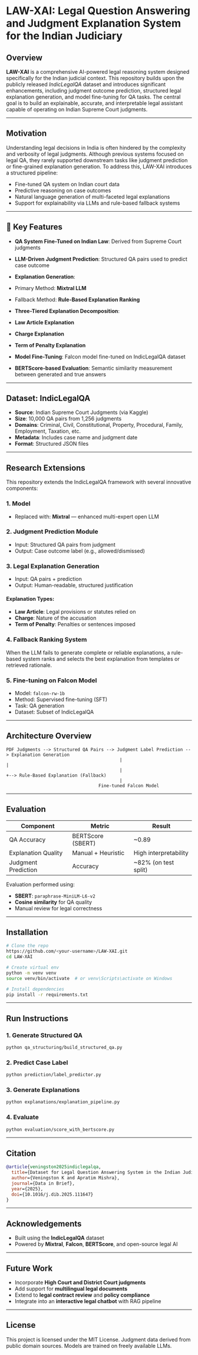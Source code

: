 # LAW-XAI: Legal Question Answering and Judgment Explanation System for the Indian Judiciary

##  Overview

**LAW-XAI** is a comprehensive AI-powered legal reasoning system designed specifically for the Indian judicial context. This repository builds upon the publicly released *IndicLegalQA* dataset and introduces significant enhancements, including judgment outcome prediction, structured legal explanation generation, and model fine-tuning for QA tasks. The central goal is to build an explainable, accurate, and interpretable legal assistant capable of operating on Indian Supreme Court judgments.

---

## Motivation

Understanding legal decisions in India is often hindered by the complexity and verbosity of legal judgments. Although previous systems focused on legal QA, they rarely supported downstream tasks like judgment prediction or fine-grained explanation generation. To address this, LAW-XAI introduces a structured pipeline:

* Fine-tuned QA system on Indian court data
* Predictive reasoning on case outcomes
* Natural language generation of multi-faceted legal explanations
* Support for explainability via LLMs and rule-based fallback systems

---

## 🔗 Key Features

*  **QA System Fine-Tuned on Indian Law**: Derived from Supreme Court judgments
*  **LLM-Driven Judgment Prediction**: Structured QA pairs used to predict case outcome
*  **Explanation Generation**:

  * Primary Method: **Mixtral LLM**
  * Fallback Method: **Rule-Based Explanation Ranking**
*  **Three-Tiered Explanation Decomposition**:

  * **Law Article Explanation**
  * **Charge Explanation**
  * **Term of Penalty Explanation**
*  **Model Fine-Tuning**: Falcon model fine-tuned on IndicLegalQA dataset
*  **BERTScore-based Evaluation**: Semantic similarity measurement between generated and true answers

---

##  Dataset: IndicLegalQA

* **Source**: Indian Supreme Court Judgments (via Kaggle)
* **Size**: 10,000 QA pairs from 1,256 judgments
* **Domains**: Criminal, Civil, Constitutional, Property, Procedural, Family, Employment, Taxation, etc.
* **Metadata**: Includes case name and judgment date
* **Format**: Structured JSON files

---

##  Research Extensions

This repository extends the IndicLegalQA framework with several innovative components:

### 1. **Model**

*  Replaced with: **Mixtral** — enhanced multi-expert open LLM

### 2. **Judgment Prediction Module**

* Input: Structured QA pairs from judgment
* Output: Case outcome label (e.g., allowed/dismissed)

### 3. **Legal Explanation Generation**

* Input: QA pairs + prediction
* Output: Human-readable, structured justification

#### Explanation Types:

* **Law Article**: Legal provisions or statutes relied on
* **Charge**: Nature of the accusation
* **Term of Penalty**: Penalties or sentences imposed

### 4. **Fallback Ranking System**

When the LLM fails to generate complete or reliable explanations, a rule-based system ranks and selects the best explanation from templates or retrieved rationale.

### 5. **Fine-tuning on Falcon Model**

* Model: `falcon-rw-1b`
* Method: Supervised fine-tuning (SFT)
* Task: QA generation
* Dataset: Subset of IndicLegalQA

---

##  Architecture Overview

```
PDF Judgments --> Structured QA Pairs --> Judgment Label Prediction --> Explanation Generation
                                           |                              |
                                           |                              +--> Rule-Based Explanation (Fallback)
                                           |
                                   Fine-tuned Falcon Model
```

---

##  Evaluation

| Component           | Metric             | Result                |
| ------------------- | ------------------ | --------------------- |
| QA Accuracy         | BERTScore (SBERT)  | \~0.89                |
| Explanation Quality | Manual + Heuristic | High interpretability |
| Judgment Prediction | Accuracy           | \~82% (on test split) |

Evaluation performed using:

* **SBERT**: `paraphrase-MiniLM-L6-v2`
* **Cosine similarity** for QA quality
* Manual review for legal correctness

---

##  Installation

```bash
# Clone the repo
https://github.com/<your-username>/LAW-XAI.git
cd LAW-XAI

# Create virtual env
python -m venv venv
source venv/bin/activate  # or venv\Scripts\activate on Windows

# Install dependencies
pip install -r requirements.txt
```

---

##  Run Instructions

### 1. Generate Structured QA

```bash
python qa_structuring/build_structured_qa.py
```

### 2. Predict Case Label

```bash
python prediction/label_predictor.py
```

### 3. Generate Explanations

```bash
python explanations/explanation_pipeline.py
```

### 4. Evaluate

```bash
python evaluation/score_with_bertscore.py
```

---

##  Citation

```bibtex
@article{veningston2025indiclegalqa,
  title={Dataset for Legal Question Answering System in the Indian Judiciary Context},
  author={Veningston K and Apratim Mishra},
  journal={Data in Brief},
  year={2025},
  doi={10.1016/j.dib.2025.111647}
}
```

---

##  Acknowledgements

* Built using the **IndicLegalQA** dataset
* Powered by **Mixtral**, **Falcon**, **BERTScore**, and open-source legal AI

---

##  Future Work

* Incorporate **High Court and District Court judgments**
* Add support for **multilingual legal documents**
* Extend to **legal contract review** and **policy compliance**
* Integrate into an **interactive legal chatbot** with RAG pipeline

---

##  License

This project is licensed under the MIT License. Judgment data derived from public domain sources. Models are trained on freely available LLMs.
